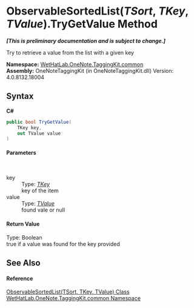 # ObservableSortedList(*TSort*, *TKey*, *TValue*).TryGetValue Method 
 _**\[This is preliminary documentation and is subject to change.\]**_

Try to retrieve a value from the list with a given key

**Namespace:**&nbsp;<a href="bcdbab9c-63d1-48a4-6937-af53fb8d9a55">WetHatLab.OneNote.TaggingKit.common</a><br />**Assembly:**&nbsp;OneNoteTaggingKit (in OneNoteTaggingKit.dll) Version: 4.0.8132.18004

## Syntax

**C#**<br />
``` C#
public bool TryGetValue(
	TKey key,
	out TValue value
)
```


#### Parameters
&nbsp;<dl><dt>key</dt><dd>Type: <a href="89870249-f56d-ac32-0b8d-d26e5712ecac">*TKey*</a><br />key of the item</dd><dt>value</dt><dd>Type: <a href="89870249-f56d-ac32-0b8d-d26e5712ecac">*TValue*</a><br />found vale or null</dd></dl>

#### Return Value
Type: Boolean<br />true if a value was found for the key provided

## See Also


#### Reference
<a href="89870249-f56d-ac32-0b8d-d26e5712ecac">ObservableSortedList(TSort, TKey, TValue) Class</a><br /><a href="bcdbab9c-63d1-48a4-6937-af53fb8d9a55">WetHatLab.OneNote.TaggingKit.common Namespace</a><br />
